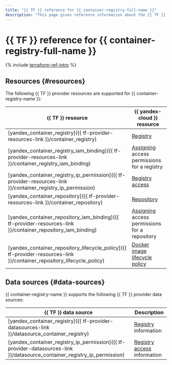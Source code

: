 ```yaml
---
title: "{{ TF }} reference for {{ container-registry-full-name }}"
description: "This page gives reference information about the {{ TF }} provider resources and data sources supported for {{ container-registry-name }}."
---
```


# {{ TF }} reference for {{ container-registry-full-name }}

{% include [terraform-ref-intro](../_includes/terraform-ref-intro.md) %}

## Resources {#resources}

The following {{ TF }} provider resources are supported for {{ container-registry-name }}:

| **{{ TF }} resource** | **{{ yandex-cloud }} resource** |
| --- | --- |
| [yandex_container_registry]({{ tf-provider-resources-link }}/container_registry) | [Registry](./concepts/registry.md) |
| [yandex_container_registry_iam_binding]({{ tf-provider-resources-link }}/container_registry_iam_binding) | [Assigning](../iam/concepts/access-control/index.md#access-bindings) access permissions for a registry |
| [yandex_container_registry_ip_permission]({{ tf-provider-resources-link }}/container_registry_ip_permission) | [Registry access](./operations/registry/registry-access.md) |
| [yandex_container_repository]({{ tf-provider-resources-link }}/container_repository) | [Repository](./concepts/repository.md) |
| [yandex_container_repository_iam_binding]({{ tf-provider-resources-link }}/container_repository_iam_binding) | [Assigning](../iam/concepts/access-control/index.md#access-bindings) access permissions for a repository |
| [yandex_container_repository_lifecycle_policy]({{ tf-provider-resources-link }}/container_repository_lifecycle_policy) | [Docker image lifecycle policy](./concepts/lifecycle-policy.md) |

## Data sources {#data-sources}

{{ container-registry-name }} supports the following {{ TF }} provider data sources:

| **{{ TF }} data source** | **Description** |
| --- | --- |
| [yandex_container_registry]({{ tf-provider-datasources-link }}/datasource_container_registry) | [Registry](./concepts/registry.md) information |
| [yandex_container_registry_ip_permission]({{ tf-provider-datasources-link }}/datasource_container_registry_ip_permission) | [Registry access](./operations/registry/registry-access.md) information |